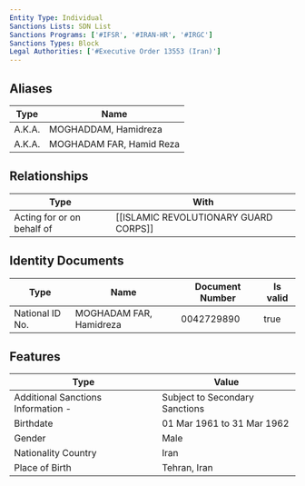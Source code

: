 ```yaml
---
Entity Type: Individual
Sanctions Lists: SDN List
Sanctions Programs: ['#IFSR', '#IRAN-HR', '#IRGC']
Sanctions Types: Block
Legal Authorities: ['#Executive Order 13553 (Iran)']
---
```


## Aliases
| Type  | Name      | 
|-------|-----------|
| A.K.A. | MOGHADDAM, Hamidreza |
| A.K.A. | MOGHADAM FAR, Hamid Reza |

## Relationships
| Type  | With      | 
|-------|-----------|
| Acting for or on behalf of | [[ISLAMIC REVOLUTIONARY GUARD CORPS]] |

## Identity Documents
| Type  | Name      | Document Number | Is valid |
|-------|-----------|-----------------|----------|
| National ID No. | MOGHADAM FAR, Hamidreza | 0042729890 | true |

## Features
| Type  | Value      |
|-------|------------|
| Additional Sanctions Information - | Subject to Secondary Sanctions |
| Birthdate | 01 Mar 1961 to 31 Mar 1962 |
| Gender | Male |
| Nationality Country | Iran |
| Place of Birth | Tehran, Iran |
